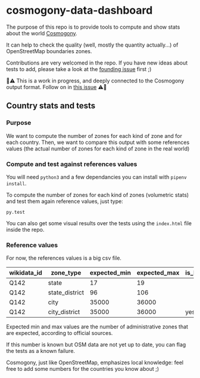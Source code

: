 # cosmogony-data-dashboard

The purpose of this repo is to provide tools to compute and show stats about the world [Cosmogony](https://github.com/osm-without-borders/cosmogony).

It can help to check the quality (well, mostly the quantity actually...) of OpenStreetMap boundaries zones.

Contributions are very welcomed in the repo. If you have new ideas about tests to add, please take a look at the [founding issue](https://github.com/osm-without-borders/cosmogony/issues/4) first ;)

:construction::warning: This is a work in progress, and deeply connected to the Cosmogony output format. Follow on in [this issue](https://github.com/osm-without-borders/cosmogony/issues/4) :warning::construction:

## Country stats and tests

### Purpose

We want to compute the number of zones for each kind of zone and for each country. Then, we want to compare this output with some references values (the actual number of zones for each kind of zone in the real world)

### Compute and test against references values

You will need `python3` and a few dependancies you can install with `pipenv install`.

To compute the number of zones for each kind of zones (volumetric stats) and test them again reference values, just type:

`py.test`

You can also get some visual results over the tests using the `index.html` file inside the repo.

### Reference values

For now, the references values is a big csv file.

| wikidata_id         | zone_type      | expected_min | expected_max | is_known_failure |
|----------------------|-------------------|-------------------|--------------------|-----------------------|
| Q142                | state          | 17           | 19           |                  |
| Q142                | state_district | 96           | 106          |                  |
| Q142                | city           | 35000        | 36000        |                  |
| Q142                | city_district  | 35000        | 36000        | yes              |

Expected min and max values are the number of administrative zones that are expected, according to official sources.

If this number is known but OSM data are not yet up to date, you can flag the tests as a known failure.

Cosmogony, just like OpenStreetMap, emphasizes local knowledge: feel free to add some numbers for the countries you know about ;)
